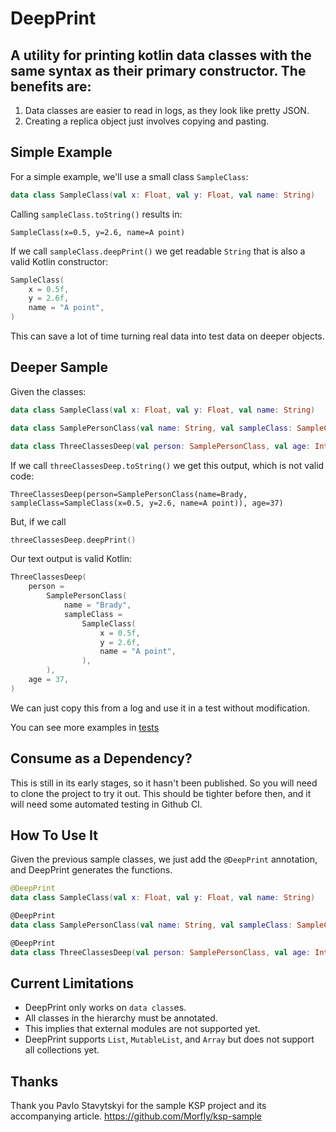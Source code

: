 # DeepPrint
## A utility for printing kotlin data classes with the same syntax as their primary constructor. The benefits are:

1. Data classes are easier to read in logs, as they look like pretty JSON.
2. Creating a replica object just involves copying and pasting.

## Simple Example
For a simple example, we'll use a small class `SampleClass`:
```kotlin
data class SampleClass(val x: Float, val y: Float, val name: String)
```
Calling `sampleClass.toString()` results in:

```text
SampleClass(x=0.5, y=2.6, name=A point)
``` 
If we call `sampleClass.deepPrint()` we get readable `String` that is also a valid Kotlin constructor:
```kotlin
SampleClass(
    x = 0.5f,
    y = 2.6f,
    name = "A point",
)
```

This can save a lot of time turning real data into test data on deeper objects.
## Deeper Sample
Given the classes:
```kotlin
data class SampleClass(val x: Float, val y: Float, val name: String)

data class SamplePersonClass(val name: String, val sampleClass: SampleClass)

data class ThreeClassesDeep(val person: SamplePersonClass, val age: Int)
```
If we call `threeClassesDeep.toString()` we get this output, which is not valid code:
```text
ThreeClassesDeep(person=SamplePersonClass(name=Brady, sampleClass=SampleClass(x=0.5, y=2.6, name=A point)), age=37)
```

But, if we call 
```kotlin
threeClassesDeep.deepPrint()
```
Our text output is valid Kotlin:
```kotlin
ThreeClassesDeep(
    person = 
        SamplePersonClass(
            name = "Brady",
            sampleClass = 
                SampleClass(
                    x = 0.5f,
                    y = 2.6f,
                    name = "A point",
                ),
        ),
    age = 37,
)
```

We can just copy this from a log and use it in a test without modification.

You can see more examples in [tests](./main-project/src/test/kotlin/com/bradyaiello/deepprint/BasicTest.kt)

## Consume as a Dependency?
This is still in its early stages, so it hasn't been published.
So you will need to clone the project to try it out.
This should be tighter before then, and it will need some automated testing in Github CI.

## How To Use It
Given the previous sample classes, we just add the `@DeepPrint` annotation,
and DeepPrint generates the functions.
```kotlin
@DeepPrint
data class SampleClass(val x: Float, val y: Float, val name: String)

@DeepPrint
data class SamplePersonClass(val name: String, val sampleClass: SampleClass)

@DeepPrint
data class ThreeClassesDeep(val person: SamplePersonClass, val age: Int)
```

## Current Limitations
- DeepPrint only works on `data class`es.
- All classes in the hierarchy must be annotated.
- This implies that external modules are not supported yet.
- DeepPrint supports `List`, `MutableList`, and `Array` but does not support all collections yet.

## Thanks
Thank you Pavlo Stavytskyi for the sample KSP project and its accompanying article.
https://github.com/Morfly/ksp-sample
